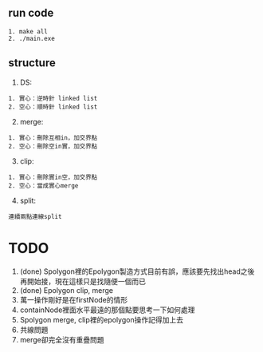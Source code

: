 ## run code
```
1. make all
2. ./main.exe
```

## structure
1. DS:
```
1. 實心：逆時針 linked list
2. 空心：順時針 linked list
```

2. merge:
```
1. 實心：刪除互相in，加交界點
2. 空心：刪除空in實，加交界點
```

3. clip:
```
1. 實心：刪除實in空，加交界點
2. 空心：當成實心merge
```

4. split:
```
連續兩點連線split
```


# TODO
1. (done) Spolygon裡的Epolygon製造方式目前有誤，應該要先找出head之後再開始接，現在這樣只是找隨便一個而已
2. (done) Epolygon clip, merge
3. 萬一操作剛好是在firstNode的情形
4. containNode裡面水平最遠的那個點要思考一下如何處理
5. Spolygon merge, clip裡的epolygon操作記得加上去
6. 共線問題
7. merge卻完全沒有重疊問題
